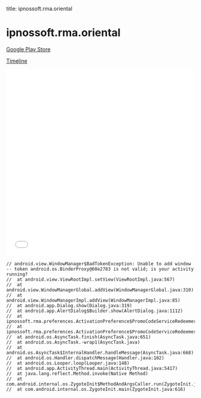 title: ipnossoft.rma.oriental

# ipnossoft.rma.oriental

[Google Play Store](https://play.google.com/store/apps/details?id=ipnossoft.rma.oriental)

[Timeline](./vis-timeline.html)

<iframe src="./vis-timeline.html" width="100%" height="500px" style="border:none;"></iframe>

```
// android.view.WindowManager$BadTokenException: Unable to add window -- token android.os.BinderProxy@60e2783 is not valid; is your activity running?
// 	at android.view.ViewRootImpl.setView(ViewRootImpl.java:567)
// 	at android.view.WindowManagerGlobal.addView(WindowManagerGlobal.java:310)
// 	at android.view.WindowManagerImpl.addView(WindowManagerImpl.java:85)
// 	at android.app.Dialog.show(Dialog.java:319)
// 	at android.app.AlertDialog$Builder.show(AlertDialog.java:1112)
// 	at ipnossoft.rma.preferences.ActivationPreference$PromoCodeServiceRedeemer.onPostExecute(ActivationPreference.java:189)
// 	at ipnossoft.rma.preferences.ActivationPreference$PromoCodeServiceRedeemer.onPostExecute(ActivationPreference.java:55)
// 	at android.os.AsyncTask.finish(AsyncTask.java:651)
// 	at android.os.AsyncTask.-wrap1(AsyncTask.java)
// 	at android.os.AsyncTask$InternalHandler.handleMessage(AsyncTask.java:668)
// 	at android.os.Handler.dispatchMessage(Handler.java:102)
// 	at android.os.Looper.loop(Looper.java:148)
// 	at android.app.ActivityThread.main(ActivityThread.java:5417)
// 	at java.lang.reflect.Method.invoke(Native Method)
// 	at com.android.internal.os.ZygoteInit$MethodAndArgsCaller.run(ZygoteInit.java:726)
// 	at com.android.internal.os.ZygoteInit.main(ZygoteInit.java:616)

```



